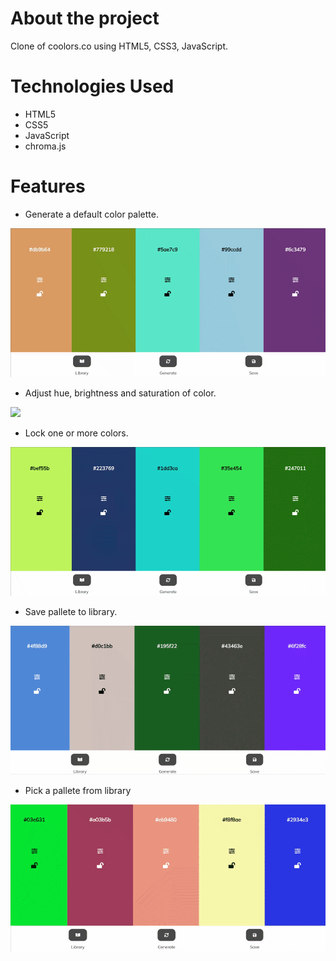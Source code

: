 # About the project

Clone of coolors.co using HTML5, CSS3, JavaScript.

#

# Technologies Used

- HTML5
- CSS5
- JavaScript
- chroma.js

#

# Features

- Generate a default color palette.

![](https://github.com/UlaBB/COLORS_PROJECT/blob/master/src/images/forGithubReadme/Coolors_readme_1.gif)

- Adjust hue, brightness and saturation of color.

![](https://github.com/UlaBB/COLORS_PROJECT/blob/master/src/images/forGithubReadme/Coolors_readme_2.gif)

- Lock one or more colors.

![](https://github.com/UlaBB/COLORS_PROJECT/blob/master/src/images/forGithubReadme/Coolors_readme_3.gif)

- Save pallete to library.

![](https://github.com/UlaBB/COLORS_PROJECT/blob/master/src/images/forGithubReadme/Coolors_readme_4.gif)

- Pick a pallete from library

![](https://github.com/UlaBB/COLORS_PROJECT/blob/master/src/images/forGithubReadme/Coolors_readme_5.gif)
